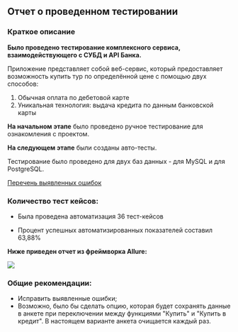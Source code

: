 ## Отчет о проведенном тестировании
### Краткое описание
**Было проведено тестирование комплексного сервиса, взаимодействующего с СУБД и API Банка.**

Приложение представляет собой веб-сервис, который предоставляет возможность купить тур по определённой цене с помощью двух способов:

1. Обычная оплата по дебетовой карте
2. Уникальная технология: выдача кредита по данным банковской карты

**На начальном этапе** было проведено ручное тестирование для ознакомления с проектом.

**На следующем этапе** были созданы авто-тесты.

Тестирование было проведено для двух баз данных - для MySQL и для PostgreSQL.

[Перечень выявленных ошибок](https://github.com/SotAnk/Diplomy/issues)

### Количество тест кейсов:
* Была проведена автоматизация 36 тест-кейсов

* Процент успешных автоматизированных показателей составил 63,88%

**Ниже приведен отчет из фреймворка Allure:**

![](C:\Users\Александр\Downloads\2022-04-03_13-56-25.png)

### Общие рекомендации:
* Исправить выявленные ошибки;
* Возможно, было бы сделать опцию, которая будет сохранять данные в анкете при переключении между функциями "Купить" и "Купить в кредит". В настоящем варианте анкета очищается каждый раз.